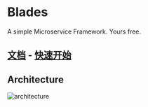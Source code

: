 # Blades
A simple Microservice Framework. Yours free.

## [文档](https://github.com/iusofts/blades/wiki) - [快速开始](https://github.com/iusofts/blades/wiki/%E5%BC%95%E5%85%A5%E4%BE%9D%E8%B5%96)

## Architecture
![architecture](http://blades.img.iusofts.com/architecture.png)

